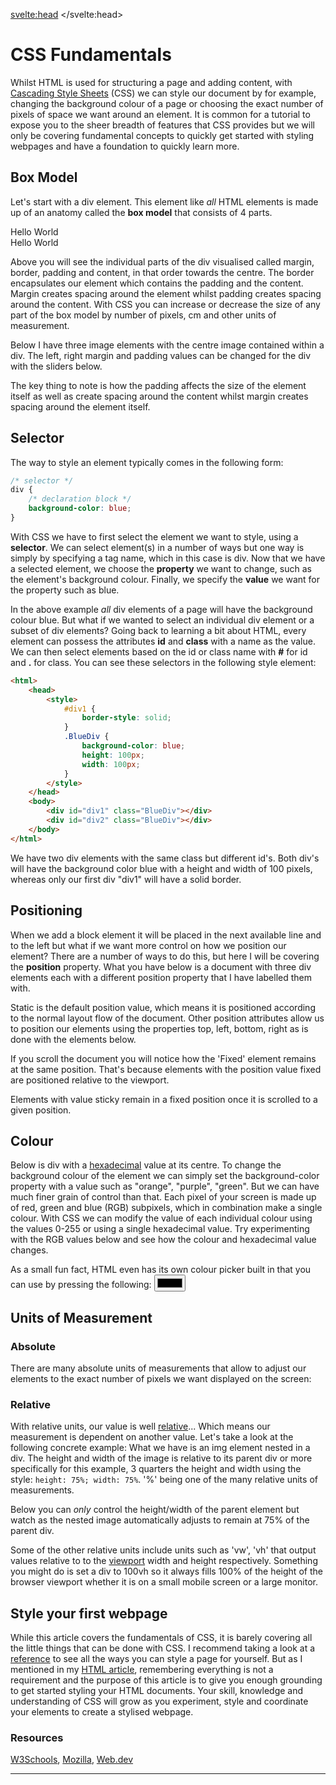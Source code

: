 <script>
import RGB from "$lib/RGB.svelte";
import BoxModel from "$lib/BoxModel.svelte";
import Positioning from "$lib/CSSposition.svelte";
import AbsoluteLength from "$lib/AbsoluteLength.svelte";
import RelativeLength from "$lib/RelativeLength.svelte";
import CSSMontage from "$lib/CSSMontage.svelte";
import '$lib/styles/vscode-dark.css';
</script>

<svelte:head>
	<title>CSS Fundamentals | Sergen Karaoglan</title>
	<meta name="description" content="Learn the fundamentals of CSS" />
</svelte:head>

# CSS Fundamentals

Whilst HTML is used for structuring a page and adding content, with [Cascading Style Sheets](https://en.wikipedia.org/wiki/CSS) (CSS) we can style our document by for example, changing the background colour of a page or choosing the exact number of pixels of space we want around an element. It is common for a tutorial to expose you to the sheer breadth of features that CSS provides but we will only be covering fundamental concepts to quickly get started with styling webpages and have a foundation to quickly learn more.

## Box Model
Let's start with a div element. This element like *all* HTML elements is made up of an anatomy called the **box model** that consists of 4 parts.

<div class="h-48 w-48 mx-auto flex-center">Hello World</div>

<div class="h-48 w-48 bg-blue-800 mx-auto flex-center ">
	<div class="h-40 w-40 bg-slate-300 mx-auto flex-center">
		<div class="h-36 w-36 bg-blue-500 mx-auto flex-center">
			<div class="h-28 w-28 bg-slate-800 mx-auto flex-center text-white">Hello World</div>
		</div>
	</div>
</div>

Above you will see the individual parts of the div visualised called <span class="text-blue-800">margin</span>, <span class="text-slate-500">border</span>, <span class="text-blue-500">padding</span> and <span class="text-slate-800">content</span>, in that order towards the centre. The border encapsulates our element which contains the padding and the content. Margin creates spacing around the element whilst padding creates spacing around the content. With CSS you can increase or decrease the size of any part of the box model by number of pixels, cm and other units of measurement.

Below I have three image elements with the centre image contained within a div. The left, right margin and padding values can be changed for the div with the sliders below.

<figure>
	<BoxModel />
</figure>

The key thing to note is how the padding affects the size of the element itself as well as create spacing around the content whilst margin creates spacing around the element itself.

## Selector
The way to style an element typically comes in the following form:

```CSS
/* selector */
div {
	/* declaration block */
	background-color: blue;
}
```

With CSS we have to first select the element we want to style, using a **selector**. We can select element(s) in a number of ways but one way is simply by specifying a tag name, which in this case is div. Now that we have a selected element, we choose the **property** we want to change, such as the element's background colour. Finally, we specify the **value** we want for the property such as blue.

In the above example *all* div elements of a page will have the background colour blue. But what if we wanted to select an individual div element or a subset of div elements?
Going back to learning a bit about HTML, every element can possess the attributes **id** and **class** with a name as the value. We can then select elements based on the id or class name with **#** for id and **.** for class. You can see these selectors in the following style element:

```HTML
<html>
	<head>
		<style>
			#div1 {
				border-style: solid;
			}
			.BlueDiv {
				background-color: blue;
				height: 100px;
                width: 100px;
			}
		</style>
	</head>
	<body>
		<div id="div1" class="BlueDiv"></div>
		<div id="div2" class="BlueDiv"></div>
	</body>
</html>
```

We have two div elements with the same class but different id's. Both div's will have the background color blue with a height and width of 100 pixels, whereas only our first div "div1" will have a solid border.

## Positioning
When we add a block element it will be placed in the next available line and to the left but what if we want more control on how we position our element?
There are a number of ways to do this, but here I will be covering the **position** property. What you have below is a document with three div elements each with a different position property that I have labelled them with.

Static is the default position value, which means it is positioned according to the normal layout flow of the document. Other position attributes allow us to position our elements using the properties top, left, bottom, right as is done with the elements below.

If you scroll the document you will notice how the 'Fixed' element remains at the same position. That's because elements with the position value fixed are positioned relative to the viewport.

Elements with value sticky remain in a fixed position once it is scrolled to a given position.

<figure>
	<Positioning />
</figure>

## Colour
Below is div with a [hexadecimal](https://en.wikipedia.org/wiki/Hexadecimal) value at its centre. To change the background colour of the element we can simply set the background-color property with a value such as "orange", "purple", "green". But we can have much finer grain of control than that. Each pixel of your screen is made up of red, green and blue (RGB) subpixels, which in combination make a single colour. With CSS we can modify the value of each individual colour using the values 0-255 or using a single hexadecimal value. Try experimenting with the RGB values below and see how the colour and hexadecimal value changes. 

<figure>
	<RGB />
</figure>

As a small fun fact, HTML even has its own colour picker built in that you can use by pressing the following:
<input class="h-20 w-20 mx-auto block" type="color">

## Units of Measurement
### Absolute
There are many absolute units of measurements that allow to adjust our elements to the exact number of pixels we want displayed on the screen:

<figure>
	<AbsoluteLength />
</figure>

### Relative
With relative units, our value is well [relative](https://en.wiktionary.org/wiki/relative#English)... Which means our measurement is dependent on another value. Let's take a look at the following concrete example:
What we have is an img element nested in a div. The height and width of the image is relative to its parent div or more specifically for this example, 3 quarters the height and width using the style: ```height: 75%; width: 75%```. '%' being one of the many relative units of measurements.

Below you can *only* control the height/width of the parent element but watch as the nested image automatically adjusts to remain at 75% of the parent div.

<figure>
	<RelativeLength />
</figure>

Some of the other relative units include units such as 'vw', 'vh' that output values relative to to the [viewport](https://en.wikipedia.org/wiki/Viewport) width and height respectively.
Something you might do is set a div to 100vh so it always fills 100% of the height of the browser viewport whether it is on a small mobile screen or a large monitor.

## Style your first webpage 
While this article covers the fundamentals of CSS, it is barely covering all the little things that can be done with CSS. I recommend taking a look at a [reference](https://www.w3schools.com/cssref/index.php) to see all the ways you can style a page for yourself. But as I mentioned in my [HTML article](/html-fundamentals), remembering everything is not a requirement and the purpose of this article is to give you enough grounding to get started styling your HTML documents. Your skill, knowledge and understanding of CSS will grow as you experiment, style and coordinate your elements to create a stylised webpage.

<figure>
	<CSSMontage />
</figure>

### Resources
[W3Schools](https://www.w3schools.com/css/),
[Mozilla](https://developer.mozilla.org/en-US/docs/Web/CSS),
[Web.dev](https://web.dev/learn/css/)

___